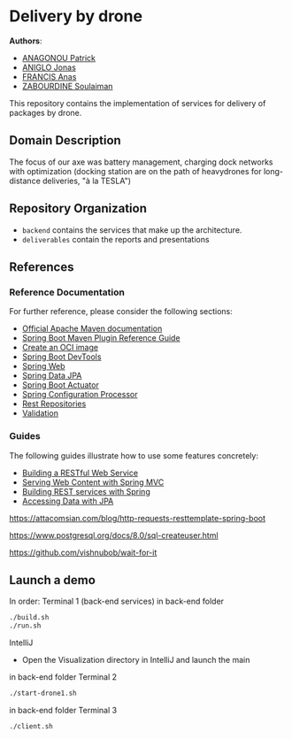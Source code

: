 # Delivery by drone

__Authors__:

* [ANAGONOU Patrick](https://www.linkedin.com/in/sourou-patrick-anagonou-8bb254199/)
* [ANIGLO Jonas](https://www.linkedin.com/in/jonas-vihoal%C3%A9-a-ba307911a)
* [FRANCIS Anas](https://www.linkedin.com/in/anas-francis-a17430154)
* [ZABOURDINE Soulaiman](https://www.linkedin.com/in/soulaiman-zabourdine-178aa7158)

This repository contains the implementation of services for delivery of packages by drone.

## Domain Description

The focus of our axe was battery management, charging dock networks with optimization (docking station are on the path
of heavydrones for long-distance deliveries, "à la TESLA")

## Repository Organization

* `backend` contains the services that make up the architecture.
* `deliverables` contain the reports and presentations

## References

### Reference Documentation

For further reference, please consider the following sections:

* [Official Apache Maven documentation](https://maven.apache.org/guides/index.html)
* [Spring Boot Maven Plugin Reference Guide](https://docs.spring.io/spring-boot/docs/2.5.5/maven-plugin/reference/html/)
* [Create an OCI image](https://docs.spring.io/spring-boot/docs/2.5.5/maven-plugin/reference/html/#build-image)
* [Spring Boot DevTools](https://docs.spring.io/spring-boot/docs/2.5.5/reference/htmlsingle/#using-boot-devtools)
* [Spring Web](https://docs.spring.io/spring-boot/docs/2.5.5/reference/htmlsingle/#boot-features-developing-web-applications)
* [Spring Data JPA](https://docs.spring.io/spring-boot/docs/2.5.5/reference/htmlsingle/#boot-features-jpa-and-spring-data)
* [Spring Boot Actuator](https://docs.spring.io/spring-boot/docs/2.6.3/reference/htmlsingle/#production-ready)
* [Spring Configuration Processor](https://docs.spring.io/spring-boot/docs/2.5.5/reference/htmlsingle/#configuration-metadata-annotation-processor)
* [Rest Repositories](https://docs.spring.io/spring-boot/docs/2.5.5/reference/htmlsingle/#howto-use-exposing-spring-data-repositories-rest-endpoint)
* [Validation](https://docs.spring.io/spring-boot/docs/2.5.5/reference/htmlsingle/#boot-features-validation)

### Guides

The following guides illustrate how to use some features concretely:

* [Building a RESTful Web Service](https://spring.io/guides/gs/rest-service/)
* [Serving Web Content with Spring MVC](https://spring.io/guides/gs/serving-web-content/)
* [Building REST services with Spring](https://spring.io/guides/tutorials/bookmarks/)
* [Accessing Data with JPA](https://spring.io/guides/gs/accessing-data-jpa/)

https://attacomsian.com/blog/http-requests-resttemplate-spring-boot

https://www.postgresql.org/docs/8.0/sql-createuser.html

https://github.com/vishnubob/wait-for-it

## Launch a demo
In order:
Terminal 1 (back-end services)
in back-end folder
```sh
./build.sh
./run.sh
```

IntelliJ
- Open the Visualization directory in IntelliJ and launch the main 

in back-end folder
Terminal 2

```sh
./start-drone1.sh
```

in back-end folder
Terminal 3

```sh
./client.sh
```


